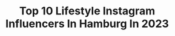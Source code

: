 ---
title: Top 10 Lifestyle Instagram Influencers In Hamburg In 2023
description: >-
  Find top lifestyle Instagram influencers in Hamburg in 2023. Most popular hashtags: #hamburg #berlin #lifestyle #fashion.
platform: Instagram
hits: 297
text_top: See the most popular Instagram influencers on inBeat.
text_bottom: inBeat holds 297 Instagram influencers like this in Hamburg, Germany for you to contact.
profiles:
  - username: "daschabeu"
    fullname: >-
      Daria Beuttenmüller
    bio: >-
      Fashion • Beauty • Lifestyle Hamburg | Germany † 𝟷 𝙲𝚘𝚛𝚒𝚗𝚝𝚑𝚒𝚊𝚗𝚜 𝟷𝟹:𝟷𝟹 📧 dariabeu@hotmail.com @idealofsweden discountcode: BBDASCHA Impressum:
    location: "Germany"
    followers: 110589
    engagement: 276
    commentsToLikes: 0.027736
    id: ck8tc2q1jy2p70j78znarmcd3
    verified: false
    hashtags: "#idealloveootd, #idealofsweden, #idealstatement"
  - username: "muh7amad"
    fullname: >-
      𝖒𝖚
    bio: >-
      
    location: "Germany"
    followers: 184512
    engagement: 119
    commentsToLikes: 0.026657
    id: ck8td8evx2blo0j78ljyz56hx
    verified: false
    hashtags: "#likeforlikes, #maxplusmgmt, #werbung, #happy"
  - username: "home_living_interior"
    fullname: >-
      Nicole
    bio: >-
      INTERIOR | LIFESTYLE | BEAUTY | MOMLIFE _____________________________________ 🇩🇪 #germanblogger
    location: "Germany"
    followers: 170544
    engagement: 211
    commentsToLikes: 0.041868
    id: ck6txxv5f0hfx0j71xcpuugpl
    verified: false
    hashtags: "#neubau, #esstisch, #joopliving, #cozyhome"
  - username: "aino_heuteinhamburg"
    fullname: >-
      AINO - Heute in Hamburg
    bio: >-
      👉 Jeden Tag ausgesuchte Empfehlungen! 😍🔥🎉 👉 Unser Podcast: @hamburgpodcast 🎙 👉 Nutze #heuteinhamburg für Reposts 🤩
    location: "Germany"
    followers: 84970
    engagement: 125
    commentsToLikes: 0.020283
    id: ck0ubr4hef2va0i1910ssq4dd
    verified: true
    hashtags: "#cityview, #hamburgmeineperle, #ainohamburg, #gemeinsamstark"
  - username: "it_pieces_"
    fullname: >-
      
    bio: >-
      34 yrs Taken 👦🏼 #fashion | #lifestyle 📍 #hamburg ✉️ imketietjen@web.de Vinted: itpieces2019 https://influencerin-it-pieces.jimdosite.com/ c2b2
    location: "Germany"
    followers: 37362
    engagement: 164
    commentsToLikes: 0.077109
    id: ck14h3z8v8fow0i19ct7370mp
    verified: false
    hashtags: "#eppendorf, #ootd, #thankful, #zufriedenheit"
  - username: "nicoles_lifestyle"
    fullname: >-
      Nicole Jed
    bio: >-
      ♡ NICOLS_LIFESTYLE ♡ 📍FFB / Polen 🇵🇱 Du denkst du bist eine Prinzessin?Dann knie nieder,denn hier kommt die Queen🤣
    location: "Germany"
    followers: 38078
    engagement: 217
    commentsToLikes: 0.041793
    id: ckap3apz829gg0i78nzfcy041
    verified: false
    hashtags: "#happy, #liebe, #girl, #forever"
  - username: "ste_fit_anie"
    fullname: >-
      Stefanie Hufnagel
    bio: >-
      🤍🆆🅴🅻🅲🅾🅼🅴 🆃🅾 🅼🆈 🅻🅸🅵🅴 🤍 ❥ 𝕄𝕠𝕞𝕝𝕚𝕗𝕖 | 𝔽𝕚𝕥𝕟𝕖𝕤𝕤 | 𝔹𝕖𝕒𝕦𝕥𝕪 | 𝕋𝕣𝕒𝕧𝕖𝕝 ❥ Mail : stefanie.hufnagel@gmx.net
    location: "Germany"
    followers: 138677
    engagement: 61
    commentsToLikes: 0.038969
    id: ck6tidqai0iue0j71jf10e7nz
    verified: false
    hashtags: "#fitspo, #goodmorning, #momoftwo, #gutenmorgen"
  - username: "marina_lovesnyc"
    fullname: >-
      Marina | Hamburg | Lifestyle
    bio: >-
      📍Hamburg, next ✈️ ♥️ #newyork bookings: mail@marina-m.com Digital content creator/ Marketing/ Music #marinitravels
    location: "Germany"
    followers: 95681
    engagement: 82
    commentsToLikes: 0.019879
    id: ck14im48wg2lx0i19419bis38
    verified: false
    hashtags: "#summer, #thatsme, #summervibes, #mornings"
  - username: "mr.another_one"
    fullname: >-
      Patrick
    bio: >-
      #Fashion #menstyles #Lifestyle #Gym 📍Hamburg ✉ contact patrick.tyborski@gmail.com Ambassador of @fashionnovamen Presets by @pregramone
    location: "Germany"
    followers: 28876
    engagement: 577
    commentsToLikes: 0.076568
    id: ck14lcssnu0pp0i19xoseolah
    verified: false
    hashtags: "#urbanclassics, #ootdfashion, #hh, #styleinspo"
  - username: "eva_sporttorte"
    fullname: >-
      𝐄𝐯𝐚 - 𝐅𝐢𝐭𝐧𝐞𝐬𝐬• 𝐅𝐨𝐨𝐝• 𝐋𝐢𝐟𝐞𝐬𝐭𝐲𝐥𝐞
    bio: >-
      ☯️ Life in Balance ⚖️ Fitness, Food & Lifestyle 📍 Germany | Hamburg
    location: "Germany"
    followers: 6047
    engagement: 855
    commentsToLikes: 0.078487
    id: ck9hcgcmcl9940j78tetqo45p
    verified: false
    hashtags: "#womanpower, #zuhausetrainieren, #justdoit, #blond"
---